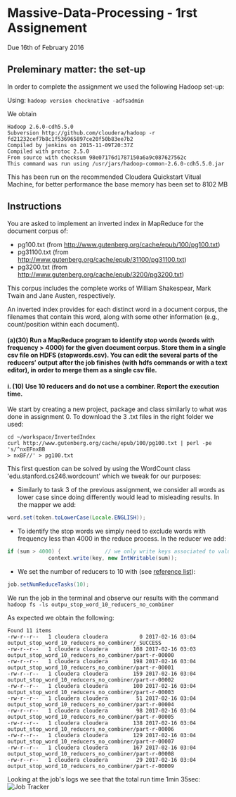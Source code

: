 # Massive-Data-Processing - 1rst Assignement
Due 16th of February 2016

## Preleminary matter: the set-up
In order to complete the assignment we used the following Hadoop set-up:

Using:
`
hadoop version checknative -adfsadmin
`

We obtain
```
Hadoop 2.6.0-cdh5.5.0
Subversion http://github.com/cloudera/hadoop -r fd21232cef7b8c1f536965897ce20f50b83ee7b2
Compiled by jenkins on 2015-11-09T20:37Z
Compiled with protoc 2.5.0
From source with checksum 98e07176d1787150a6a9c087627562c
This command was run using /usr/jars/hadoop-common-2.6.0-cdh5.5.0.jar
```
This has been run on the recommended Cloudera Quickstart Vitual Machine, for better performance the base memory has been set to 8102 MB

## Instructions
You are asked to implement an inverted index in MapReduce for the document corpus of: 
* pg100.txt (from http://www.gutenberg.org/cache/epub/100/pg100.txt)
* pg31100.txt (from http://www.gutenberg.org/cache/epub/31100/pg31100.txt)
* pg3200.txt (from http://www.gutenberg.org/cache/epub/3200/pg3200.txt) 

This corpus includes the complete works of William Shakespear, Mark Twain and Jane Austen, respectively.

An inverted index provides for each distinct word in a document corpus, the filenames that contain this word, along with some other information (e.g., count/position within each document).

#### (a)(30) Run a MapReduce program to identify stop words (words with frequency > 4000) for the given document corpus. Store them in a single csv file on HDFS (stopwords.csv). You can edit the several parts of the reducers’ output after the job finishes (with hdfs commands or with a text editor), in order to merge them as a single csv file.
#### i. (10) Use 10 reducers and do not use a combiner. Report the execution time.

We start by creating a new project, package and class similarly to what was done in assignment 0. 
To download the 3 .txt files in the right folder we used:
```
cd ~/workspace/InvertedIndex
curl http://www.gutenberg.org/cache/epub/100/pg100.txt | perl -pe 's/^nxEFnxBB
> nxBF//' > pg100.txt
```

This first question can be solved by using the WordCount class 'edu.stanford.cs246.wordcount' which we tweak for our purposes:
* Similarly to task 3 of the previous assignment, we consider all words as lower case since doing differently would lead to misleading results. In the mapper we add:
```java
word.set(token.toLowerCase(Locale.ENGLISH));
```
* To identify the stop words we simply need to exclude words with frequency less than 4000 in the reduce process. In the reducer we add:
```java
if (sum > 4000) {              // we only write keys associated to values > 4000 on the output file
        	 context.write(key, new IntWritable(sum));
```
* We set the number of reducers to 10 with (see [reference list](References.md)):
```java
job.setNumReduceTasks(10);
```
We run the job in the terminal and observe our results with the command `hadoop fs -ls outpu_stop_word_10_reducers_no_combiner`

As expected we obtain the following:
```
Found 11 items
-rw-r--r--   1 cloudera cloudera          0 2017-02-16 03:04 output_stop_word_10_reducers_no_combiner/_SUCCESS
-rw-r--r--   1 cloudera cloudera        108 2017-02-16 03:03 output_stop_word_10_reducers_no_combiner/part-r-00000
-rw-r--r--   1 cloudera cloudera        198 2017-02-16 03:04 output_stop_word_10_reducers_no_combiner/part-r-00001
-rw-r--r--   1 cloudera cloudera        159 2017-02-16 03:04 output_stop_word_10_reducers_no_combiner/part-r-00002
-rw-r--r--   1 cloudera cloudera        100 2017-02-16 03:04 output_stop_word_10_reducers_no_combiner/part-r-00003
-rw-r--r--   1 cloudera cloudera         51 2017-02-16 03:04 output_stop_word_10_reducers_no_combiner/part-r-00004
-rw-r--r--   1 cloudera cloudera         98 2017-02-16 03:04 output_stop_word_10_reducers_no_combiner/part-r-00005
-rw-r--r--   1 cloudera cloudera        138 2017-02-16 03:04 output_stop_word_10_reducers_no_combiner/part-r-00006
-rw-r--r--   1 cloudera cloudera        129 2017-02-16 03:04 output_stop_word_10_reducers_no_combiner/part-r-00007
-rw-r--r--   1 cloudera cloudera        167 2017-02-16 03:04 output_stop_word_10_reducers_no_combiner/part-r-00008
-rw-r--r--   1 cloudera cloudera         29 2017-02-16 03:04 output_stop_word_10_reducers_no_combiner/part-r-00009
```

Looking at the job's logs we see that the total run time 1min 35sec:
![Job Tracker](image/Screen_Shot_Stop_Words_10_reducers_no_combiner.jpg)
